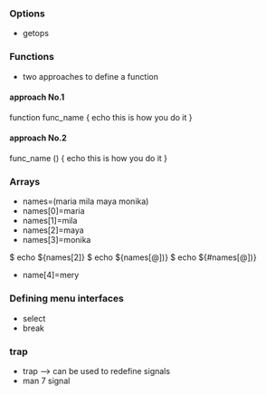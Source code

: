 ### Options 

- getops


### Functions 

- two approaches to define a function 

#### approach No.1 

function func_name
{
    echo this is how you do it
}


#### approach No.2

func_name ()
{
    echo this is how you do it
}

### Arrays

- names=(maria mila maya monika)
- names[0]=maria
- names[1]=mila
- names[2]=maya
- names[3]=monika

$ echo ${names[2]}
$ echo ${names[@])}
$ echo ${#names[@])}

- name[4]=mery

### Defining menu interfaces 

- select 
- break 

### trap

- trap --> can be used to redefine signals 
- man 7 signal